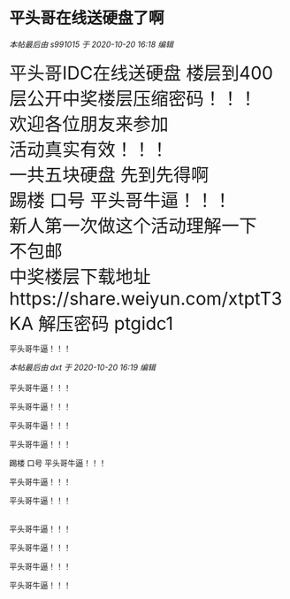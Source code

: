 # 平头哥在线送硬盘了啊


<i class="pstatus"> 本帖最后由 s991015 于 2020-10-20 16:18 编辑 </i><br />
<br />
<font size="6">平头哥IDC在线送硬盘 楼层到400层公开中奖楼层压缩密码！！！<br />
欢迎各位朋友来参加<br />
活动真实有效！！！<br />
一共五块硬盘 先到先得啊<br />
踢楼 口号 平头哥牛逼！！！<br />
新人第一次做这个活动理解一下<br />
不包邮<br />
中奖楼层下载地址https://share.weiyun.com/xtptT3KA 解压密码 ptgidc1</font>

平头哥牛逼！！！<img id="aimg_QGGe0" onclick="zoom(this, this.src, 0, 0, 0)" class="zoom" src="https://cdn.jsdelivr.net/gh/hishis/forum-master/public/images/patch.gif" onmouseover="img_onmouseoverfunc(this)" onload="thumbImg(this)" border="0" alt="" />

<i class="pstatus"> 本帖最后由 dxt 于 2020-10-20 16:19 编辑 </i><br />
<br />
平头哥牛逼！！！

平头哥牛逼！！！<img id="aimg_Ttt0V" onclick="zoom(this, this.src, 0, 0, 0)" class="zoom" src="https://cdn.jsdelivr.net/gh/hishis/forum-master/public/images/patch.gif" onmouseover="img_onmouseoverfunc(this)" onload="thumbImg(this)" border="0" alt="" />

平头哥牛逼！！！

平头哥牛逼！！！

踢楼 口号 平头哥牛逼！！！

平头哥牛逼！！！

平头哥牛逼！！！

<br />
平头哥牛逼！！！

平头哥牛逼！！！

平头哥牛逼！！！

平头哥牛逼！！！
